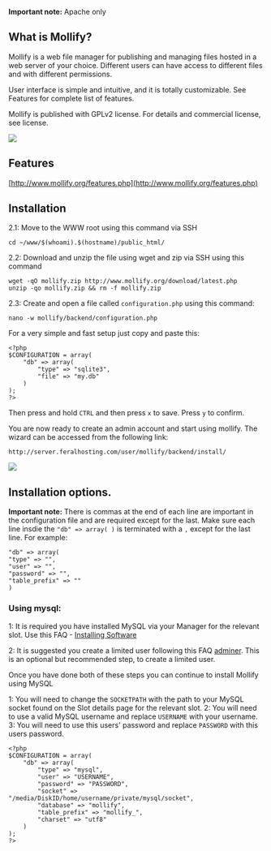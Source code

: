 **Important note:** Apache only

What is Mollify?
---

Mollify is a web file manager for publishing and managing files hosted in a web server of your choice. Different users can have access to different files and with different permissions.

User interface is simple and intuitive, and it is totally customizable. See Features for complete list of features.

Mollify is published with GPLv2 license. For details and commercial license, see license.

![](https://raw.github.com/feralhosting/feralfilehosting/master/Feral%20Wiki/Software/Mollify%20-%20yet%20another%20web-based%20file%20manager/example.png)

Features
---

[http://www.mollify.org/features.php](http://www.mollify.org/features.php)

Installation
---

2.1: Move to the WWW root using this command via SSH

~~~
cd ~/www/$(whoami).$(hostname)/public_html/
~~~

2.2: Download and unzip the file using wget and zip via SSH using this command 

~~~
wget -qO mollify.zip http://www.mollify.org/download/latest.php
unzip -qo mollify.zip && rm -f mollify.zip
~~~

2.3: Create and open a file called `configuration.php` using this command: 

~~~
nano -w mollify/backend/configuration.php
~~~

For a very simple and fast setup just copy and paste this:

~~~
<?php
$CONFIGURATION = array(
    "db" => array(
        "type" => "sqlite3",
        "file" => "my.db"
    )
);
?> 
~~~

Then press and hold `CTRL` and then press `x` to save. Press `y` to confirm.

You are now ready to create an admin account and start using mollify. The wizard can be accessed from the following link:

~~~
http://server.feralhosting.com/user/mollify/backend/install/
~~~


![](https://raw.github.com/feralhosting/feralfilehosting/master/Feral%20Wiki/Software/Mollify%20-%20yet%20another%20web-based%20file%20manager/2.png)

Installation options.
---

**Important note:** There is commas at the end of each line are important in the configuration file and are required except for the last. Make sure each line insdie the `"db" => array( )` is terminated with a  `,` except for the last line. For example:

~~~
"db" => array(
"type" => "",
"user" => "",
"password" => "",
"table_prefix" => ""
)
~~~

### Using mysql:

1: It is required you have installed MySQL via your Manager for the relevant slot. Use this FAQ - [Installing Software](https://www.feralhosting.com/faq/view?question=6)

2: It is suggested you create a limited user following this FAQ [adminer](https://www.feralhosting.com/faq/view?question=116). This is an optional but recommended step, to create a limited user.

Once you have done both of these steps you can continue to install Mollify using MySQL

1: You will need to change the `SOCKETPATH` with the path to your MySQL socket found on the Slot details page for the relevant slot.
2: You will need to use a valid MySQL username and replace `USERNAME` with your username.
3: You will need to use this users' password and replace `PASSWORD` with this users password.

~~~
<?php
$CONFIGURATION = array(
    "db" => array(
        "type" => "mysql",
        "user" => "USERNAME",
        "password" => "PASSWORD",
        "socket" => "/media/DiskID/home/username/private/mysql/socket",
        "database" => "mollify",
        "table_prefix" => "mollify_",
        "charset" => "utf8"
    )
);
?> 
~~~





